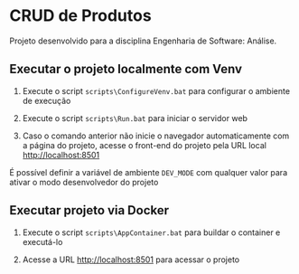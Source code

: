 # CRUD de Produtos

Projeto desenvolvido para a disciplina Engenharia de Software: Análise.

## Executar o projeto localmente com Venv

1) Execute o script ```scripts\ConfigureVenv.bat``` para configurar o ambiente de execução

2) Execute o script ```scripts\Run.bat``` para iniciar o servidor web

3) Caso o comando anterior não inicie o navegador automaticamente com a página do projeto, acesse o front-end do projeto pela URL local <http://localhost:8501>

É possível definir a variável de ambiente ```DEV_MODE``` com qualquer valor para ativar o modo desenvolvedor do projeto

## Executar projeto via Docker

1) Execute o script ```scripts\AppContainer.bat``` para buildar o container e executá-lo

2) Acesse a URL <http://localhost:8501> para acessar o projeto
